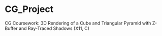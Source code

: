 # CG_Project
CG Coursework: 3D Rendering of a Cube and Triangular Pyramid with Z-Buffer and Ray-Traced Shadows (X11, C)
